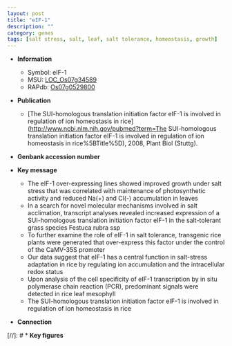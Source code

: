```yaml
---
layout: post
title: "eIF-1"
description: ""
category: genes
tags: [salt stress, salt, leaf, salt tolerance, homeostasis, growth]
---
```


* **Information**  
    + Symbol: eIF-1  
    + MSU: [LOC_Os07g34589](http://rice.uga.edu/cgi-bin/ORF_infopage.cgi?orf=LOC_Os07g34589)  
    + RAPdb: [Os07g0529800](http://rapdb.dna.affrc.go.jp/viewer/gbrowse_details/irgsp1?name=Os07g0529800)  

* **Publication**  
    + [The SUI-homologous translation initiation factor eIF-1 is involved in regulation of ion homeostasis in rice](http://www.ncbi.nlm.nih.gov/pubmed?term=The SUI-homologous translation initiation factor eIF-1 is involved in regulation of ion homeostasis in rice%5BTitle%5D), 2008, Plant Biol (Stuttg).

* **Genbank accession number**  

* **Key message**  
    + The eIF-1 over-expressing lines showed improved growth under salt stress that was correlated with maintenance of photosynthetic activity and reduced Na(+) and Cl(-) accumulation in leaves
    + In a search for novel molecular mechanisms involved in salt acclimation, transcript analyses revealed increased expression of a SUI-homologous translation initiation factor eIF-1 in the salt-tolerant grass species Festuca rubra ssp
    + To further examine the role of eIF-1 in salt tolerance, transgenic rice plants were generated that over-express this factor under the control of the CaMV-35S promoter
    + Our data suggest that eIF-1 has a central function in salt-stress adaptation in rice by regulating ion accumulation and the intracellular redox status
    + Upon analysis of the cell specificity of eIF-1 transcription by in situ polymerase chain reaction (PCR), predominant signals were detected in rice leaf mesophyll
    + The SUI-homologous translation initiation factor eIF-1 is involved in regulation of ion homeostasis in rice

* **Connection**  

[//]: # * **Key figures**  


